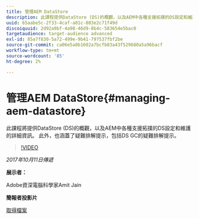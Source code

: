 ```yaml
---
title: 管理AEM DataStore
description: 此課程提供DataStore (DS)的概觀，以及AEM中各種支援拓撲的DS設定和維護的詳細資訊。 此外，也涵蓋了疑難排解提示，包括DS GC的疑難排解提示。
uuid: 65aabe5c-2f33-4caf-a01c-803e2c71f49d
discoiquuid: 2d92a9bf-4a98-46d9-8b4c-583654e5bac0
targetaudience: target-audience advanced
exl-id: 85a7f830-5a72-499e-9b41-797537fbf2be
source-git-commit: ca06e5a8b1602a7bcfb83a43f529680a5a96bacf
workflow-type: tm+mt
source-wordcount: '85'
ht-degree: 2%

---
```


# 管理AEM DataStore{#managing-aem-datastore}

此課程將提供DataStore (DS)的概觀，以及AEM中各種支援拓撲的DS設定和維護的詳細資訊。 此外，也涵蓋了疑難排解提示，包括DS GC的疑難排解提示。

>[!VIDEO](https://video.tv.adobe.com/v/20422/?quality=9)

*2017年10月11日傳遞*

**展示者：**

Adobe資深電腦科學家Amit Jain

**簡報者投影片**

[取得檔案](assets/managing-aem-datastoreoct17.pdf)
<!--
[Get back to the Overview](https://helpx.adobe.com/experience-manager/kt/eseminars/gems/aem-index.html)
-->
